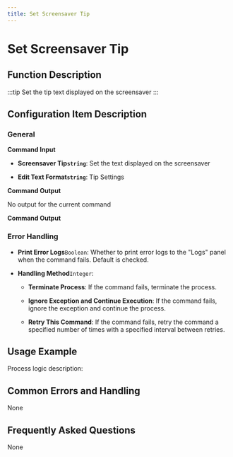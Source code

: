 ```yaml
---
title: Set Screensaver Tip
---
```


# Set Screensaver Tip

## Function Description

:::tip 
Set the tip text displayed on the screensaver
:::

## Configuration Item Description

### General

**Command Input**

- **Screensaver Tip`string`**: Set the text displayed on the screensaver

- **Edit Text Format`string`**: Tip Settings


**Command Output**

No output for the current command


**Command Output**

### Error Handling

- **Print Error Logs**`Boolean`: Whether to print error logs to the "Logs" panel when the command fails. Default is checked. 

- **Handling Method**`Integer`:

    - **Terminate Process**: If the command fails, terminate the process.

    - **Ignore Exception and Continue Execution**: If the command fails, ignore the exception and continue the process.

    - **Retry This Command**: If the command fails, retry the command a specified number of times with a specified interval between retries.

## Usage Example

Process logic description:

## Common Errors and Handling

None

## Frequently Asked Questions

None

